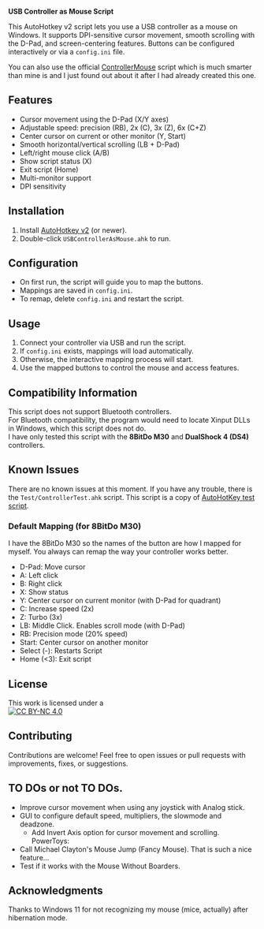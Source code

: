 **USB Controller as Mouse Script**

This AutoHotkey v2 script lets you use a USB controller as a mouse on Windows. It supports DPI-sensitive cursor movement, smooth scrolling with the D-Pad, and screen-centering features. Buttons can be configured interactively or via a `config.ini` file.

You can also use the official [ControllerMouse](https://www.autohotkey.com/docs/v2/scripts/index.htm#ControllerMouse) script which is much smarter than mine is and I just found out about it after I had already created this one.

## Features

- Cursor movement using the D-Pad (X/Y axes)
- Adjustable speed: precision (RB), 2x (C), 3x (Z), 6x (C+Z)
- Center cursor on current or other monitor (Y, Start)
- Smooth horizontal/vertical scrolling (LB + D-Pad)
- Left/right mouse click (A/B)
- Show script status (X)
- Exit script (Home)
- Multi-monitor support
- DPI sensitivity

## Installation

1. Install [AutoHotkey v2](https://www.autohotkey.com/) (or newer).
2. Double-click `USBControllerAsMouse.ahk` to run.

## Configuration

- On first run, the script will guide you to map the buttons.
- Mappings are saved in `config.ini`.
- To remap, delete `config.ini` and restart the script.

## Usage

1. Connect your controller via USB and run the script.
2. If `config.ini` exists, mappings will load automatically.
3. Otherwise, the interactive mapping process will start.
4. Use the mapped buttons to control the mouse and access features.

## Compatibility Information

This script does not support Bluetooth controllers.  
For Bluetooth compatibility, the program would need to locate Xinput DLLs in Windows, which this script does not do.  
I have only tested this script with the **8BitDo M30** and **DualShock 4 (DS4)** controllers.

## Known Issues

There are no known issues at this moment. 
If you have any trouble, there is the `Test/ControllerTest.ahk` script. This script is a copy of [AutoHotKey test script](https://www.autohotkey.com/docs/v2/scripts/index.htm#ControllerTest).

### Default Mapping (for 8BitDo M30)
 
 I have the 8BitDo M30 so the names of the button are how I mapped for myself. You always can remap the way your controller works better.

- D-Pad: Move cursor
- A: Left click
- B: Right click
- X: Show status
- Y: Center cursor on current monitor (with D-Pad for quadrant)
- C: Increase speed (2x)
- Z: Turbo (3x)
- LB: Middle Click. Enables scroll mode (with D-Pad)
- RB: Precision mode (20% speed)
- Start: Center cursor on another monitor
- Select (-): Restarts Script
- Home (<3): Exit script

## License

This work is licensed under a  
[![CC BY-NC 4.0](https://licensebuttons.net/l/by-nc/4.0/88x31.png)](https://creativecommons.org/licenses/by-nc/4.0/)

## Contributing

Contributions are welcome! Feel free to open issues or pull requests with improvements, fixes, or suggestions.

## TO DOs or not TO DOs.

- Improve cursor movement when using any joystick with Analog stick.
- GUI to configure default speed, multipliers, the slowmode and deadzone.
    - Add Invert Axis option for cursor movement and scrolling.
PowerToys:
- Call Michael Clayton's Mouse Jump (Fancy Mouse). That is such a nice feature...
- Test if it works with the Mouse Without Boarders.

## Acknowledgments

Thanks to Windows 11 for not recognizing my mouse (mice, actually) after hibernation mode.
